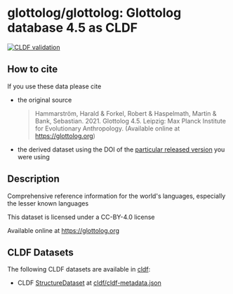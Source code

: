 # glottolog/glottolog: Glottolog database 4.5 as CLDF

[![CLDF validation](https://github.com/glottolog/glottolog-cldf/workflows/CLDF-validation/badge.svg)](https://github.com/glottolog/glottolog-cldf/actions?query=workflow%3ACLDF-validation)

## How to cite

If you use these data please cite
- the original source
  > Hammarström, Harald & Forkel, Robert & Haspelmath, Martin & Bank, Sebastian. 2021. Glottolog 4.5. Leipzig: Max Planck Institute for Evolutionary Anthropology. (Available online at https://glottolog.org)
- the derived dataset using the DOI of the [particular released version](../../releases/) you were using

## Description


Comprehensive reference information for the world's languages, especially the lesser known languages

This dataset is licensed under a CC-BY-4.0 license

Available online at https://glottolog.org


## CLDF Datasets

The following CLDF datasets are available in [cldf](cldf):

- CLDF [StructureDataset](https://github.com/cldf/cldf/tree/master/modules/StructureDataset) at [cldf/cldf-metadata.json](cldf/cldf-metadata.json)